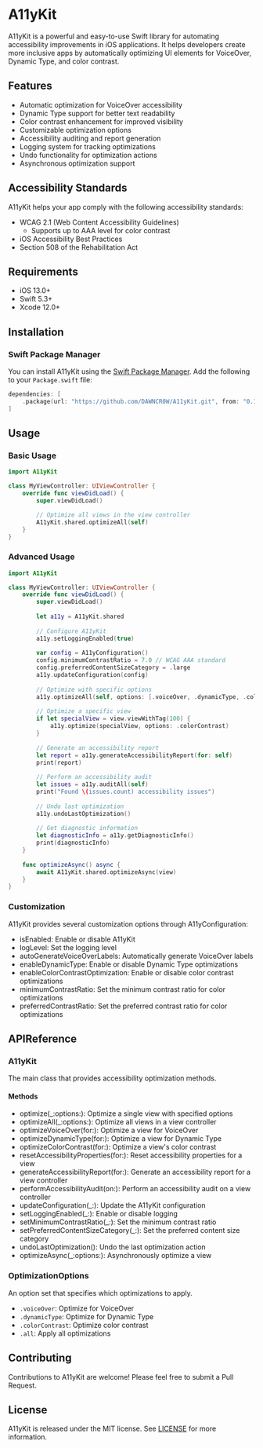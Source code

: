 # A11yKit

A11yKit is a powerful and easy-to-use Swift library for automating accessibility improvements in iOS applications. It
helps developers create more inclusive apps by automatically optimizing UI elements for VoiceOver, Dynamic Type, and
color contrast.

## Features

- Automatic optimization for VoiceOver accessibility
- Dynamic Type support for better text readability
- Color contrast enhancement for improved visibility
- Customizable optimization options
- Accessibility auditing and report generation
- Logging system for tracking optimizations
- Undo functionality for optimization actions
- Asynchronous optimization support

## Accessibility Standards

A11yKit helps your app comply with the following accessibility standards:

- WCAG 2.1 (Web Content Accessibility Guidelines)
  - Supports up to AAA level for color contrast
- iOS Accessibility Best Practices
- Section 508 of the Rehabilitation Act

## Requirements

- iOS 13.0+
- Swift 5.3+
- Xcode 12.0+

## Installation

### Swift Package Manager

You can install A11yKit using the [Swift Package Manager](https://swift.org/package-manager/). Add the following to your
`Package.swift` file:

```swift
dependencies: [
    .package(url: "https://github.com/DAWNCR0W/A11yKit.git", from: "0.1.1")
]
```

## Usage

### Basic Usage

```swift
import A11yKit

class MyViewController: UIViewController {
    override func viewDidLoad() {
        super.viewDidLoad()

        // Optimize all views in the view controller
        A11yKit.shared.optimizeAll(self)
    }
}
```

### Advanced Usage

```swift
import A11yKit

class MyViewController: UIViewController {
    override func viewDidLoad() {
        super.viewDidLoad()
        
        let a11y = A11yKit.shared
        
        // Configure A11yKit
        a11y.setLoggingEnabled(true)
        
        var config = A11yConfiguration()
        config.minimumContrastRatio = 7.0 // WCAG AAA standard
        config.preferredContentSizeCategory = .large
        a11y.updateConfiguration(config)
        
        // Optimize with specific options
        a11y.optimizeAll(self, options: [.voiceOver, .dynamicType, .colorContrast])
        
        // Optimize a specific view
        if let specialView = view.viewWithTag(100) {
            a11y.optimize(specialView, options: .colorContrast)
        }
        
        // Generate an accessibility report
        let report = a11y.generateAccessibilityReport(for: self)
        print(report)
        
        // Perform an accessibility audit
        let issues = a11y.auditAll(self)
        print("Found \(issues.count) accessibility issues")
        
        // Undo last optimization
        a11y.undoLastOptimization()
        
        // Get diagnostic information
        let diagnosticInfo = a11y.getDiagnosticInfo()
        print(diagnosticInfo)
    }
    
    func optimizeAsync() async {
        await A11yKit.shared.optimizeAsync(view)
    }
}
```

### Customization

A11yKit provides several customization options through A11yConfiguration:

- isEnabled: Enable or disable A11yKit
- logLevel: Set the logging level
- autoGenerateVoiceOverLabels: Automatically generate VoiceOver labels
- enableDynamicType: Enable or disable Dynamic Type optimizations
- enableColorContrastOptimization: Enable or disable color contrast optimizations
- minimumContrastRatio: Set the minimum contrast ratio for color optimizations
- preferredContrastRatio: Set the preferred contrast ratio for color optimizations

## APIReference

### A11yKit

The main class that provides accessibility optimization methods.

#### Methods

- optimize(_:options:): Optimize a single view with specified options
- optimizeAll(_:options:): Optimize all views in a view controller
- optimizeVoiceOver(for:): Optimize a view for VoiceOver
- optimizeDynamicType(for:): Optimize a view for Dynamic Type
- optimizeColorContrast(for:): Optimize a view's color contrast
- resetAccessibilityProperties(for:): Reset accessibility properties for a view
- generateAccessibilityReport(for:): Generate an accessibility report for a view controller
- performAccessibilityAudit(on:): Perform an accessibility audit on a view controller
- updateConfiguration(_:): Update the A11yKit configuration
- setLoggingEnabled(_:): Enable or disable logging
- setMinimumContrastRatio(_:): Set the minimum contrast ratio
- setPreferredContentSizeCategory(_:): Set the preferred content size category
- undoLastOptimization(): Undo the last optimization action
- optimizeAsync(_:options:): Asynchronously optimize a view

### OptimizationOptions

An option set that specifies which optimizations to apply.

- `.voiceOver`: Optimize for VoiceOver
- `.dynamicType`: Optimize for Dynamic Type
- `.colorContrast`: Optimize color contrast
- `.all`: Apply all optimizations

## Contributing

Contributions to A11yKit are welcome! Please feel free to submit a Pull Request.

## License

A11yKit is released under the MIT license. See [LICENSE](LICENSE) for more information.
